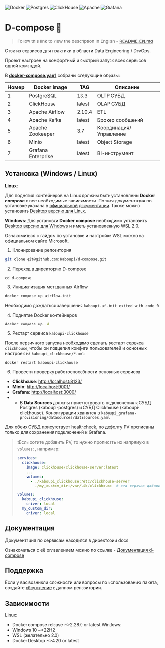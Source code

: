 ![Docker](https://img.shields.io/badge/docker-%230db7ed.svg?style=for-the-badge&logo=docker&logoColor=white)
![Postgres](https://img.shields.io/badge/postgres-%23316192.svg?style=for-the-badge&logo=postgresql&logoColor=white)
![ClickHouse](https://img.shields.io/badge/ClickHouse-FFCC01?style=for-the-badge&logo=clickhouse&logoColor=white)
![Apache](https://img.shields.io/badge/apache-%23D42029.svg?style=for-the-badge&logo=apache&logoColor=white)
![Grafana](https://img.shields.io/badge/grafana-%23F46800.svg?style=for-the-badge&logo=grafana&logoColor=white)

# D-compose 🐳

> Follow this link to view the description in English - [README_EN.md](https://github.com/Kaboupi/d-compose/tree/master/docs/README_EN.md)

Стэк из сервисов для практики в области Data Engineering / DevOps.

Проект настроен на комфортный и быстрый запуск всех сервисов одной командой.

В [**docker-compose.yaml**](https://github.com/Kaboupi/d-compose/blob/master/docker-compose.yaml) собраны следующие образы:

|Номер|Docker image|TAG|Описание|
|---|---|---|---|
|1|PostgreSQL|13.3|OLTP СУБД|
|2|ClickHouse|latest|OLAP СУБД|
|3|Apache Airflow|2.10.4|ETL|
|4|Apache Kafka|latest|Брокер сообщений|
|5|Apache Zookeeper|3.7|Координация/Управление|
|6|Minio|latest|Object Storage|
|7|Grafana Enterprise|latest|BI-инструмент|

<!--Установка-->

## Установка (Windows / Linux)

**Linux**:

Для поднятия контейнеров на Linux должны быть установлены **Docker compose** и все необходимые зависимости. Полная документация по установке указана в [официальной документации](https://docs.docker.com/compose/install/linux/). Также можно установить [Desktop версию для Linux](https://docs.docker.com/desktop/).

**Windows**:
Для установки **Docker compose** необходимо установить [Desktop версию для Windows](https://docs.docker.com/desktop/) и иметь установленную WSL 2.0.

Ознакомиться с гайдом по установке и настройке WSL можно на [официальном сайте Microsoft](https://learn.microsoft.com/ru-ru/windows/wsl/install).

1. Клонирование репозитория

```bash
git clone git@github.com:Kaboupi/d-compose.git
```

2. Переход в директорию D-compose

```absh
cd d-compose
```

3. Инициализация метаданных Airflow

```bash
docker compose up airflow-init
```

Необходимо дождаться завершения `kaboupi-af-init exited with code 0`

4. Поднятие Docker контейнеров

```bash
docker compose up -d
```

5. Рестарт сервиса `kaboupi-clickhouse`

После первичного запуска необходимо сделать рестарт сервиса `clickhouse`, чтобы он подцепил конфиги пользователей и основных настроек из `kaboupi_clickhouse/*.xml`:

```bash
docker restart kaboupi-clickhouse
```

6. Провести проверку работоспособности основных сервисов

- **Clickhouse**: [http://localhost:8123/](http://localhost:8123/)
- **Minio**: [http://localhost:9001/](http://localhost:9001/)
- **Grafana**: [http://localhost:3000/](http://localhost:3000/)
- - В **Data Sources** должны присутствовать подключения к СУБД Postgres (kaboupi-postgres) и СУБД Clickhouse (kaboupi-clickhouse). Конфигурации хранятся в `kaboupi_grafana-provisioning/datasources/datasources.yaml`

Для обеих СУБД присутствует healthcheck, по дефолту PV прописаны только для сохранения подключений к Grafana.

> ❗Если хотите добавить PV, то нужно прописать их напрямую в `volumes:`, например:
>
> ```yaml
> services:
>   clickhouse:
>     image: clickhouse/clickhouse-server:latest
>     ...
>     volumes:
>       - ./kaboupi_clickhouse:/etc/clickhouse-server
>       - ./my_custom_dir:/var/lib/clickhouse  # эта строчка добавит в вашу локальную директорию my_custom_dir все данные клика
>
> volumes:
>   kaboupi_clickhouse:
>     driver: local
>   my_custom_dir:
>     driver: local
> ```

<!--Документация-->

## Документация

Документация по сервисам находится в директории docs

Ознакомиться с её оглавлением можно по ссылке - [Документация d-compose](https://github.com/Kaboupi/d-compose/blob/master/docs/list.md)

<!--Support-->

## Поддержка

Если у вас возникли сложности или вопросы по использованию пакета, создайте
[обсуждение](https://github.com/kaboupi/d-compose/issues/new/choose) в данном репозитории.

<!--Зависимости-->

## Зависимости

Linux:

- Docker compose release ~>2.28.0 or latest
  Windows:
- Windows 10 ~>22H2
- WSL (желательно 2.0)
- Docker Desktop ~>4.20 or latest
